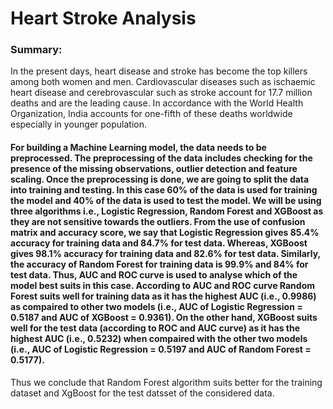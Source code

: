 # Heart Stroke Analysis
### Summary:
In the present days, heart disease and stroke has become the top killers among both women and men. Cardiovascular diseases such as ischaemic heart disease and cerebrovascular such as stroke account for 17.7 million deaths and are the leading cause. In accordance with the World Health Organization, India accounts for one-fifth of these deaths worldwide especially in younger population. 

#### For building a Machine Learning model, the data needs to be preprocessed. The preprocessing of the data includes checking for the presence of the missing observations, outlier detection and feature scaling.  Once the preprocessing is done, we are going to split the data into training and testing. In this case 60% of the data is used for training the model and 40% of the data is used to test the model. We will be using three algorithms i.e., Logistic Regression, Random Forest and XGBoost as they are not sensitive towards the outliers. From the use of confusion matrix and accuracy score, we say that Logistic Regression gives 85.4% accuracy for training data and 84.7% for test data. Whereas, XGBoost gives 98.1% accuracy for training data and 82.6% for test data. Similarly, the accuracy of Random Forest for training data is 99.9% and 84% for test data.  Thus, AUC and ROC curve is used to analyse which of the model best suits in this case. According to AUC and ROC curve Random Forest suits well for training data as it has the highest AUC (i.e., 0.9986) as compaired to other two models (i.e., AUC of Logistic Regression = 0.5187 and AUC of XGBoost = 0.9361). On the other hand, XGBoost suits well for the test data (according to ROC and AUC curve) as it has the highest AUC (i.e., 0.5232) when compaired with the other two models (i.e., AUC of Logistic Regression = 0.5197 and AUC of Random Forest = 0.5177).
Thus we conclude that Random Forest algorithm suits better for the training dataset and XgBoost for the test datsset of the considered data.
